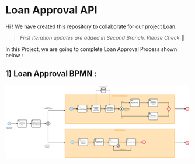 # Loan Approval API 
Hi !
We have created this repository to collaborate for our project Loan. 

> *First Iteration updates are added in Second Branch. Please Check* 🙂

In this Project, we are going to complete Loan Approval Process shown below :

## 1) Loan Approval BPMN :

<img src="https://github.com/projectDT/projectLoanApp/blob/main/Additional%20Files/loanApproval_BPMN_Image-v1.png" alt="Image 1"/>
